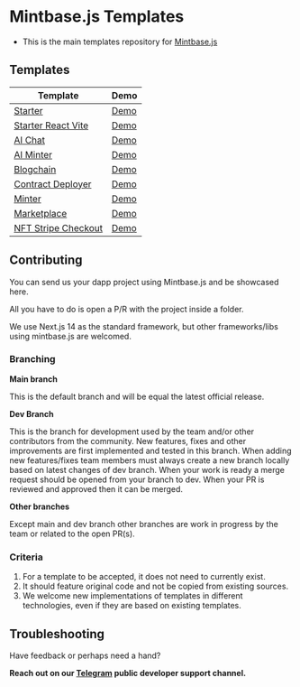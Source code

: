 # Mintbase.js Templates

- This is the main templates repository for [Mintbase.js](https://github.com/mintbase/mintbase-js)

## Templates

  
| Template | Demo |
|--|--|
| [Starter](./starter/next-js/) | [Demo](https://mintbase-starter.vercel.app) |
| [Starter React Vite](./starter/react-vite/)| [Demo](https://starter-react-vite.vercel.app) |
| [AI Chat](./ai-chat) | [Demo](https://ai-chat-template-mintbase.vercel.app) |
| [AI Minter](./ai-minter/) | [Demo](https://ai-minter.vercel.app/) |
| [Blogchain](./blogchain/) | [Demo](https://blogchain-template.vercel.app) |
| [Contract Deployer](./contract-deployer/) | [Demo](https://contract-deployer-template.vercel.app/) |
| [Minter](./minter/) | [Demo](https://minter-template.vercel.app/) |
| [Marketplace](./marketplace/) | [Demo](https://marketplace-template.vercel.app) |
| [NFT Stripe Checkout](./nft-stripe-checkout/) | [Demo](https://nft-stripe-checkout.vercel.app) | [Token Drop](./simple-token-drop) | [Demo](https://token-drop-template.vercel.app) |


## Contributing

  

You can send us your dapp project using Mintbase.js and be showcased here.

All you have to do is open a P/R with the project inside a folder.

We use Next.js 14 as the standard framework, but other frameworks/libs using mintbase.js are welcomed.

  

### Branching

 **Main branch**

This is the default branch and will be equal the latest official release.

 **Dev Branch**

This is the branch for development used by the team and/or other contributors from the community. New features, fixes and other improvements are first implemented and tested in this branch. When adding new features/fixes team members must always create a new branch locally based on latest changes of dev branch. When your work is ready a merge request should be opened from your branch to dev. When your PR is reviewed and approved then it can be merged.

 **Other branches**

Except main and dev branch other branches are work in progress by the team or related to the open PR(s).

### Criteria
 1. For a template to be accepted, it does not need to currently exist.
 2. It should feature original code and not be copied from existing sources.
 3. We welcome new implementations of templates in different technologies, even if they are based on existing templates.


## Troubleshooting

Have feedback or perhaps need a hand?

**Reach out on our  [Telegram](https://t.me/mintdev)  public developer support channel.**
